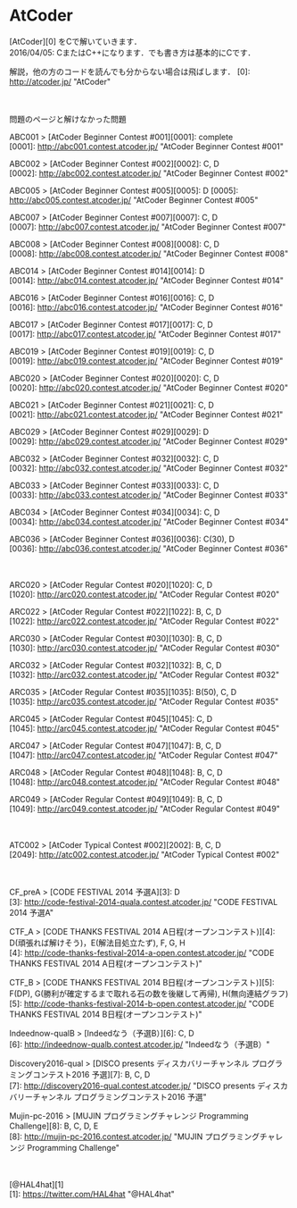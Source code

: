 AtCoder
=
[AtCoder][0] をCで解いていきます．  
2016/04/05: CまたはC++になります．でも書き方は基本的にCです．  

解説，他の方のコードを読んでも分からない場合は飛ばします．
[0]: http://atcoder.jp/ "AtCoder"

　

問題のページと解けなかった問題  

ABC001 > [AtCoder Beginner Contest #001][0001]: complete  
[0001]: http://abc001.contest.atcoder.jp/ "AtCoder Beginner Contest #001"

ABC002 > [AtCoder Beginner Contest #002][0002]: C, D  
[0002]: http://abc002.contest.atcoder.jp/ "AtCoder Beginner Contest #002"

ABC005 > [AtCoder Beginner Contest #005][0005]: D 
[0005]: http://abc005.contest.atcoder.jp/ "AtCoder Beginner Contest #005"

ABC007 > [AtCoder Beginner Contest #007][0007]: C, D  
[0007]: http://abc007.contest.atcoder.jp/ "AtCoder Beginner Contest #007"

ABC008 > [AtCoder Beginner Contest #008][0008]: C, D  
[0008]: http://abc008.contest.atcoder.jp/ "AtCoder Beginner Contest #008"

ABC014 > [AtCoder Beginner Contest #014][0014]: D  
[0014]: http://abc014.contest.atcoder.jp/ "AtCoder Beginner Contest #014"

ABC016 > [AtCoder Beginner Contest #016][0016]: C, D  
[0016]: http://abc016.contest.atcoder.jp/ "AtCoder Beginner Contest #016"

ABC017 > [AtCoder Beginner Contest #017][0017]: C, D  
[0017]: http://abc017.contest.atcoder.jp/ "AtCoder Beginner Contest #017"

ABC019 > [AtCoder Beginner Contest #019][0019]: C, D  
[0019]: http://abc019.contest.atcoder.jp/ "AtCoder Beginner Contest #019"

ABC020 > [AtCoder Beginner Contest #020][0020]: C, D  
[0020]: http://abc020.contest.atcoder.jp/ "AtCoder Beginner Contest #020"

ABC021 > [AtCoder Beginner Contest #021][0021]: C, D  
[0021]: http://abc021.contest.atcoder.jp/ "AtCoder Beginner Contest #021"

ABC029 > [AtCoder Beginner Contest #029][0029]: D  
[0029]: http://abc029.contest.atcoder.jp/ "AtCoder Beginner Contest #029"

ABC032 > [AtCoder Beginner Contest #032][0032]: C, D  
[0032]: http://abc032.contest.atcoder.jp/ "AtCoder Beginner Contest #032"

ABC033 > [AtCoder Beginner Contest #033][0033]: C, D  
[0033]: http://abc033.contest.atcoder.jp/ "AtCoder Beginner Contest #033"

ABC034 > [AtCoder Beginner Contest #034][0034]: C, D  
[0034]: http://abc034.contest.atcoder.jp/ "AtCoder Beginner Contest #034"

ABC036 > [AtCoder Beginner Contest #036][0036]: C(30), D  
[0036]: http://abc036.contest.atcoder.jp/ "AtCoder Beginner Contest #036"

　

ARC020 > [AtCoder Regular Contest #020][1020]: C, D  
[1020]: http://arc020.contest.atcoder.jp/ "AtCoder Regular Contest #020"

ARC022 > [AtCoder Regular Contest #022][1022]: B, C, D  
[1022]: http://arc022.contest.atcoder.jp/ "AtCoder Regular Contest #022"

ARC030 > [AtCoder Regular Contest #030][1030]: B, C, D  
[1030]: http://arc030.contest.atcoder.jp/ "AtCoder Regular Contest #030"

ARC032 > [AtCoder Regular Contest #032][1032]: B, C, D  
[1032]: http://arc032.contest.atcoder.jp/ "AtCoder Regular Contest #032"

ARC035 > [AtCoder Regular Contest #035][1035]: B(50), C, D  
[1035]: http://arc035.contest.atcoder.jp/ "AtCoder Regular Contest #035"

ARC045 > [AtCoder Regular Contest #045][1045]: C, D  
[1045]: http://arc045.contest.atcoder.jp/ "AtCoder Regular Contest #045"

ARC047 > [AtCoder Regular Contest #047][1047]: B, C, D  
[1047]: http://arc047.contest.atcoder.jp/ "AtCoder Regular Contest #047"

ARC048 > [AtCoder Regular Contest #048][1048]: B, C, D  
[1048]: http://arc048.contest.atcoder.jp/ "AtCoder Regular Contest #048"

ARC049 > [AtCoder Regular Contest #049][1049]: B, C, D  
[1049]: http://arc049.contest.atcoder.jp/ "AtCoder Regular Contest #049"

　

ATC002 > [AtCoder Typical Contest #002][2002]: B, C, D  
[2049]: http://atc002.contest.atcoder.jp/ "AtCoder Typical Contest #002"

　

CF_preA > [CODE FESTIVAL 2014 予選A][3]: D  
[3]: http://code-festival-2014-quala.contest.atcoder.jp/ "CODE FESTIVAL 2014 予選A"

CTF_A > [CODE THANKS FESTIVAL 2014 A日程(オープンコンテスト)][4]: D(頑張れば解けそう)，E(解法目処立たず), F, G, H  
[4]: http://code-thanks-festival-2014-a-open.contest.atcoder.jp/ "CODE THANKS FESTIVAL 2014 A日程(オープンコンテスト)"

CTF_B > [CODE THANKS FESTIVAL 2014 B日程(オープンコンテスト)][5]: F(DP), G(勝利が確定するまで取れる石の数を後継して再帰), H(無向連結グラフ)  
[5]: http://code-thanks-festival-2014-b-open.contest.atcoder.jp/ "CODE THANKS FESTIVAL 2014 B日程(オープンコンテスト)"

Indeednow-qualB > [Indeedなう（予選B）][6]: C, D  
[6]: http://indeednow-qualb.contest.atcoder.jp/ "Indeedなう（予選B）"

Discovery2016-qual > [DISCO presents ディスカバリーチャンネル プログラミングコンテスト2016 予選][7]: B, C, D  
[7]: http://discovery2016-qual.contest.atcoder.jp/ "DISCO presents ディスカバリーチャンネル プログラミングコンテスト2016 予選"

Mujin-pc-2016 > [MUJIN プログラミングチャレンジ Programming Challenge][8]: B, C, D, E  
[8]: http://mujin-pc-2016.contest.atcoder.jp/ "MUJIN プログラミングチャレンジ Programming Challenge"

　

[@HAL4hat][1]  
[1]: https://twitter.com/HAL4hat "@HAL4hat"
